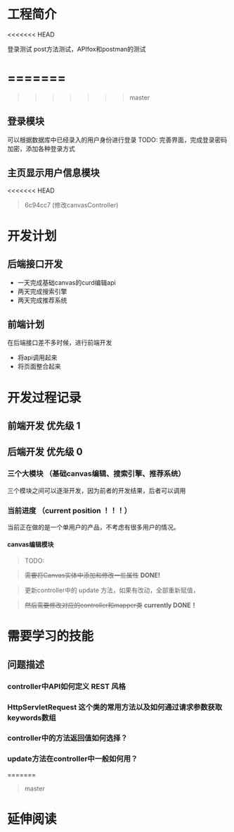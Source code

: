 # 工程简介
<<<<<<< HEAD

登录测试
post方法测试，APIfox和postman的测试

=======
=======
>>>>>>> master
## 登录模块
可以根据数据库中已经录入的用户身份进行登录
TODO: 完善界面，完成登录密码加密，添加各种登录方式
## 主页显示用户信息模块
<<<<<<< HEAD
> 6c94cc7 (修改canvasController)

# 开发计划
## 后端接口开发
* 一天完成基础canvas的curd编辑api
* 两天完成搜索引擎
* 两天完成推荐系统
## 前端计划
在后端接口差不多时候，进行前端开发
* 将api调用起来
* 将页面整合起来
# 开发过程记录
## 前端开发 优先级 1

## 后端开发 优先级 0
### 三个大模块 （基础canvas编辑、搜索引擎、推荐系统）
三个模块之间可以逐渐开发，因为前者的开发结果，后者可以调用
### 当前进度 （current position ！！！）
当前正在做的是一个单用户的产品，不考虑有很多用户的情况。
#### canvas编辑模块
> TODO: 

> ~~需要将Canvas实体中添加和修改一些属性~~  **DONE!**

> 更新controller中的 update 方法，如果有改动，全部重新赋值，

> ~~然后需要修改对应的controller和mapper类~~  **currently DONE！**

# 需要学习的技能

## 问题描述
### controller中API如何定义 REST 风格
### HttpServletRequest 这个类的常用方法以及如何通过请求参数获取keywords数组
### controller中的方法返回值如何选择？
### update方法在controller中一般如何用？

=======
> master

# 延伸阅读

